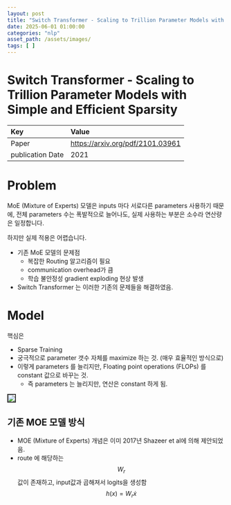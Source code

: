```yaml
---
layout: post
title: "Switch Transformer - Scaling to Trillion Parameter Models with Simple and Efficient Sparsity"
date: 2025-06-01 01:00:00
categories: "nlp"
asset_path: /assets/images/
tags: [ ]
---
```


# Switch Transformer - Scaling to Trillion Parameter Models with Simple and Efficient Sparsity

| Key              | Value                            |
|:-----------------|:---------------------------------|
| Paper            | https://arxiv.org/pdf/2101.03961 |
| publication Date | 2021                             |


# Problem

MoE (Mixture of Experts) 모델은 inputs 마다 서로다른 parameters 사용하기 때문에,
전체 parameters 수는 폭발적으로 늘어나도, 실제 사용하는 부분은 소수라 연산량은 일정합니다.

하지만 실제 적용은 어렵습니다. 
- 기존 MoE 모델의 문제점
    - 복잡한 Routing 알고리즘이 필요
    - communication overhead가 큼
    - 학습 불안정성 gradient exploding 현상 발생
- Switch Transformer 는 이러한 기존의 문제들을 해결하였음. 

# Model 

핵심은
 - Sparse Training 
 - 궁극적으로 parameter 갯수 자체를 maximize 하는 것. (매우 효율적인 방식으로)
 - 이렇게 parameters 를 늘리지만, Floating point operations (FLOPs) 를 constant 값으로 바꾸는 것. 
    - 즉 parameters 는 늘리지만, 연산은 constant 하게 됨.  

<img src="{{ page.asset_path }}switch_transformer_model.png" class="img-responsive img-rounded img-fluid center" style="border: 2px solid #333333">


## 기존 MOE 모델 방식

- MOE (Mixture of Experts) 개념은 이미 2017년 Shazeer et al에 의해 제안되었음. 
- route 에 해당하는 $$ W_r $$ 값이 존재하고, input값과 곱해져서 logits을 생성함 $$ h(x) = W_r \dot x $$ 